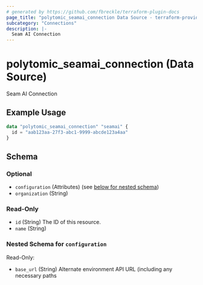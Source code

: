 ```yaml
---
# generated by https://github.com/fbreckle/terraform-plugin-docs
page_title: "polytomic_seamai_connection Data Source - terraform-provider-polytomic"
subcategory: "Connections"
description: |-
  Seam AI Connection
---
```


# polytomic_seamai_connection (Data Source)

Seam AI Connection

## Example Usage

```terraform
data "polytomic_seamai_connection" "seamai" {
  id = "aab123aa-27f3-abc1-9999-abcde123a4aa"
}
```

<!-- schema generated by tfplugindocs -->
## Schema

### Optional

- `configuration` (Attributes) (see [below for nested schema](#nestedatt--configuration))
- `organization` (String)

### Read-Only

- `id` (String) The ID of this resource.
- `name` (String)

<a id="nestedatt--configuration"></a>
### Nested Schema for `configuration`

Read-Only:

- `base_url` (String) Alternate environment API URL (including any necessary paths


